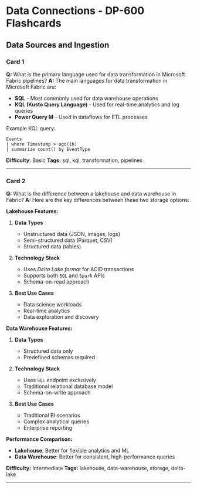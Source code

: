 # Data Connections - DP-600 Flashcards

## Data Sources and Ingestion

### Card 1
**Q:** What is the primary language used for data transformation in Microsoft Fabric pipelines?
**A:** The main languages for data transformation in Microsoft Fabric are:

- **SQL** - Most commonly used for data warehouse operations
- **KQL (Kusto Query Language)** - Used for real-time analytics and log queries
- **Power Query M** - Used in dataflows for ETL processes

Example KQL query:
```
Events
| where Timestamp > ago(1h)
| summarize count() by EventType
```

**Difficulty:** Basic
**Tags:** sql, kql, transformation, pipelines

---

### Card 2
**Q:** What is the difference between a lakehouse and data warehouse in Fabric?
**A:** Here are the key differences between these two storage options:

**Lakehouse Features:**
1. **Data Types**
   - Unstructured data (JSON, images, logs)
   - Semi-structured data (Parquet, CSV)
   - Structured data (tables)

2. **Technology Stack**
   - Uses *Delta Lake format* for ACID transactions
   - Supports both `SQL` and `Spark` APIs
   - Schema-on-read approach

3. **Best Use Cases**
   - Data science workloads
   - Real-time analytics
   - Data exploration and discovery

**Data Warehouse Features:**
1. **Data Types**
   - Structured data only
   - Predefined schemas required

2. **Technology Stack** 
   - Uses `SQL` endpoint exclusively
   - Traditional relational database model
   - Schema-on-write approach

3. **Best Use Cases**
   - Traditional BI scenarios
   - Complex analytical queries
   - Enterprise reporting

**Performance Comparison:**
- **Lakehouse**: Better for flexible analytics and ML
- **Data Warehouse**: Better for consistent, high-performance queries

**Difficulty:** Intermediate
**Tags:** lakehouse, data-warehouse, storage, delta-lake

---